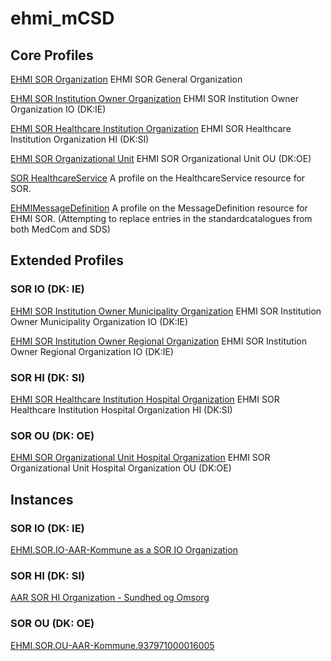 # ehmi_mCSD

## Core Profiles

[EHMI SOR Organization](https://build.fhir.org/ig/medcomdk/dk-ehmi-mCSD/StructureDefinition-EHMI.SOR.Organization.html)
EHMI SOR General Organization

[EHMI SOR Institution Owner Organization](https://build.fhir.org/ig/medcomdk/dk-ehmi-mCSD/StructureDefinition-EHMI.SOR.InstitutionOwner.Organization.html)
EHMI SOR Institution Owner Organization IO (DK:IE)

[EHMI SOR Healthcare Institution Organization](https://build.fhir.org/ig/medcomdk/dk-ehmi-mCSD/StructureDefinition-EHMI.SOR.HealthcareInstitution.Organization.html)
EHMI SOR Healthcare Institution Organization HI (DK:SI)

[EHMI SOR Organizational Unit](https://build.fhir.org/ig/medcomdk/dk-ehmi-mCSD/StructureDefinition-EHMI.SOR.OrganizationalUnit.Organization.html)
EHMI SOR Organizational Unit OU (DK:OE)

[SOR HealthcareService](https://build.fhir.org/ig/medcomdk/dk-ehmi-mCSD/StructureDefinition-medcom.sor.HealthcareService.html)
A profile on the HealthcareService resource for SOR.

[EHMIMessageDefinition](https://build.fhir.org/ig/medcomdk/dk-ehmi-mCSD/StructureDefinition-EHMIMessageDefinition.html)
A profile on the MessageDefinition resource for EHMI SOR. (Attempting to replace entries in the standardcatalogues from both MedCom and SDS)


## Extended Profiles

### SOR IO (DK: IE)

[EHMI SOR Institution Owner Municipality Organization](https://build.fhir.org/ig/medcomdk/dk-ehmi-mCSD/StructureDefinition-EHMI.SOR.InstitutionOwner.Municipality.Organization.html)
EHMI SOR Institution Owner Municipality Organization IO (DK:IE)

[EHMI SOR Institution Owner Regional Organization](https://build.fhir.org/ig/medcomdk/dk-ehmi-mCSD/StructureDefinition-EHMI.SOR.InstitutionOwner.Regional.Organization.html)
EHMI SOR Institution Owner Regional Organization IO (DK:IE)

### SOR HI (DK: SI)

[EHMI SOR Healthcare Institution Hospital Organization](https://build.fhir.org/ig/medcomdk/dk-ehmi-mCSD/StructureDefinition-EHMI.SOR.HealthcareInstitution.Hospital.Organization.html)
EHMI SOR Healthcare Institution Hospital Organization HI (DK:SI)

### SOR OU (DK: OE)

[EHMI SOR Organizational Unit Hospital Organization](https://build.fhir.org/ig/medcomdk/dk-ehmi-mCSD/StructureDefinition-EHMI.SOR.HospitalOUOrganization.Organization.html)
EHMI SOR Organizational Unit Hospital Organization OU (DK:OE)

## Instances

### SOR IO (DK: IE)

[EHMI.SOR.IO-AAR-Kommune as a SOR IO Organization](https://build.fhir.org/ig/medcomdk/dk-ehmi-mCSD/branches/main/Organization-EHMI.SOR.IO-AAR-Kommune.311000016009.html)

### SOR HI (DK: SI)

[AAR SOR HI Organization - Sundhed og Omsorg](https://build.fhir.org/ig/medcomdk/dk-ehmi-mCSD/branches/main/Organization-EHMI.SOR.HI-AAR-Kommune.937961000016000.html)

### SOR OU (DK: OE)

[EHMI.SOR.OU-AAR-Kommune.937971000016005](https://build.fhir.org/ig/medcomdk/dk-ehmi-mCSD/branches/main/Organization-EHMI.SOR.OU-AAR-Kommune.937971000016005.html)
